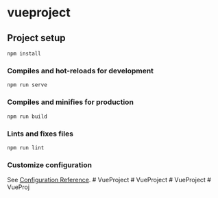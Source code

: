 # vueproject

## Project setup
```
npm install
```

### Compiles and hot-reloads for development
```
npm run serve
```

### Compiles and minifies for production
```
npm run build
```

### Lints and fixes files
```
npm run lint
```

### Customize configuration
See [Configuration Reference](https://cli.vuejs.org/config/).
#   V u e P r o j e c t  
 #   V u e P r o j e c t  
 #   V u e P r o j e c t  
 #   V u e P r o j  
 